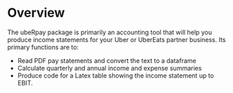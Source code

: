 <h1>Overview</h1>

<p>The ubeRpay package is primarily an accounting tool that will help you produce income statements for your Uber or UberEats partner business. Its primary functions are to:</p>

<ul>
<li>Read PDF pay statements and convert the text to a dataframe</li>
<li>Calculate quarterly and annual income and expense summaries</li>
<li>Produce code for a Latex table showing the income statement up to EBIT. </li>
</ul>